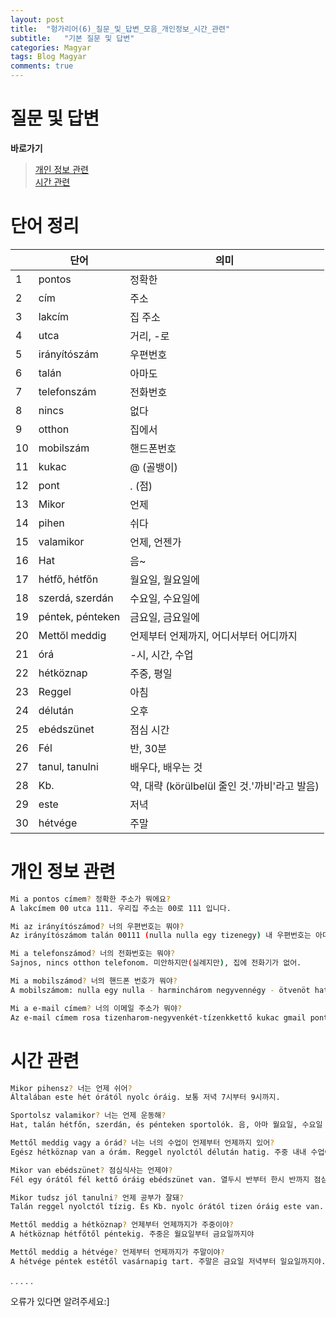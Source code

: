 ```yaml
---
layout: post
title:  "헝가리어(6)_질문_및_답변_모음_개인정보_시간_관련"
subtitle:   "기본 질문 및 답변"
categories: Magyar
tags: Blog Magyar   
comments: true
---
```



# 질문 및 답변        


**바로가기**          
>[개인 정보 관련](#개인_정보_관랸)     
>[시간 관련](#시간_관련)     

# 단어 정리    


|  | **단어** | **의미** |         
| ------ | ------ | ------ |     
|1|pontos|정확한|       
|2|cím|주소|          
|3|lakcím|집 주소|          
|4|utca|거리, -로|        
|5|irányítószám|우편번호|        
|6|talán|아마도|        
|7|telefonszám|전화번호|      
|8|nincs|없다|    
|9|otthon|집에서|    
|10|mobilszám|핸드폰번호|  
|11|kukac|@ (골뱅이)|       
|12|pont|. (점)|     
|13|Mikor|언제|          
|14|pihen|쉬다|         
|15|valamikor|언제, 언젠가|       
|16|Hat|음~|     
|17|hétfő, hétfőn|월요일, 월요일에|        
|18|szerdá, szerdán|수요일, 수요일에|        
|19|péntek, pénteken|금요일, 금요일에|        
|20|Mettől meddig|언제부터 언제까지, 어디서부터 어디까지|        
|21|órá|-시, 시간, 수업|        
|22|hétköznap|주중, 평일|        
|23|Reggel|아침|        
|24|délután|오후|        
|25|ebédszünet|점심 시간|        
|26|Fél|반, 30분|        
|27|tanul, tanulni|배우다, 배우는 것|        
|28|Kb.|약, 대략 (körülbelül 줄인 것.'까비'라고 발음)|        
|29|este|저녁|        
|30|hétvége|주말|        



# 개인 정보 관련

~~~sh
Mi a pontos címem? 정확한 주소가 뭐에요?    
A lakcímem 00 utca 111. 우리집 주소는 00로 111 입니다.    
~~~

~~~sh
Mi az irányítószámod? 너의 우편번호는 뭐야?    
Az irányítószámom talán 00111 (nulla nulla egy tizenegy) 내 우편번호는 아마도 00111 이야.    
~~~

~~~sh
Mi a telefonszámod? 너의 전화번호는 뭐야?    
Sajnos, nincs otthon telefonom. 미안하지만(실례지만), 집에 전화기가 없어.    
~~~

~~~sh
Mi a mobilszámod? 너의 핸드폰 번호가 뭐야?    
A mobilszámom: nulla egy nulla - harminchárom negyvennégy - ötvenöt hatvanhat. 내 헨드폰 번호는 010 - 3344 - 5566 이야.    
~~~

~~~sh
Mi a e-mail címem? 너의 이메일 주소가 뭐야?    
Az e-mail címem rosa tizenharom-negyvenkét-tízenkkettő kukac gmail pont com. 내 이메일 주소는 rosa134212k@gmail.com 이야.    
~~~


# 시간 관련


~~~sh
Mikor pihensz? 너는 언제 쉬어?     
Általában este hét órától nyolc óráig. 보통 저녁 7시부터 9시까지.
~~~

~~~sh
Sportolsz valamikor? 너는 언제 운동해?
Hat, talán hétfőn, szerdán, és pénteken sportolók. 음, 아마 월요일, 수요일 그리고 금요일에 운동해     
~~~


~~~sh
Mettől meddig vagy a órád? 너는 너의 수업이 언제부터 언제까지 있어?     
Egész hétköznap van a órám. Reggel nyolctól délután hatig. 주중 내내 수업이 있어. 아침 아홉시부터 오후 여섯시까지.     
~~~


~~~sh
Mikor van ebédszünet? 점심식사는 언제야?     
Fél egy órától fél kettő óráig ebédszünet van. 열두시 반부터 한시 반까지 점심시간이야.    
~~~


~~~sh
Mikor tudsz jól tanulni? 언제 공부가 잘돼?     
Talán reggel nyolctól tízig. És Kb. nyolc órától tizen óráig este van. 아마도 아침 아홉시부터 열시까지. 그리고 대략 저녁 아홉시부터 열시까지.    
~~~


~~~sh
Mettől meddig a hétköznap? 언제부터 언제까지가 주중이야?    
A hétköznap hétfőtől péntekig. 주중은 월요일부터 금요일까지야   
~~~


~~~sh
Mettől meddig a hétvége? 언제부터 언제까지가 주말이야?     
A hétvége péntek estétől vasárnapig tart. 주말은 금요일 저녁부터 일요일까지야.     
~~~




.
.
.
.
.

오류가 있다면 알려주세요:]







